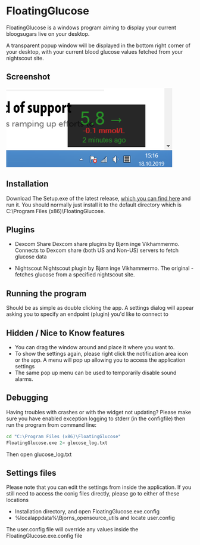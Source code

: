 # FloatingGlucose
FloatingGlucose is a windows program aiming to display your current bloogsugars live on your desktop.

A transparent popup window will be displayed in the bottom right corner of your desktop, with your current blood glucose values fetched from your nightscout site.

## Screenshot
![Floatingglucose in action](floatingglucose.png)

## Installation
Download The Setup.exe of the latest release, [which you can find here](https://github.com/dabear/FloatingGlucose/releases/) and run it. You should normally just install it to the default directory which is C:\Program Files (x86)\FloatingGlucose. 


## Plugins ##



- Dexcom Share Dexcom share plugins by Bjørn inge Vikhammermo. Connects to Dexcom share (both US and Non-US) servers to fetch glucose data

- Nightscout Nightscout plugin by Bjørn inge Vikhammermo. The original - fetches glucose from a specified nightscout site.



## Running the program 
Should be as simple as double clicking the app. A settings dialog will appear asking you to specify an endpoint (plugin) you'd like to connect to

## Hidden / Nice to Know features
* You can drag the window around and place it where you want to.
* To show the settings again, please right click the notification area icon or the app. A menu will pop up allowing you to access the application settings
* The same pop up menu can be used to temporarily disable sound alarms.

## Debugging
Having troubles with crashes or with the widget not updating? Please make sure you have enabled exception logging to stderr (in the configfile) then run the program from command line:

```bash
cd "C:\Program Files (x86)\FloatingGlucose"
FloatingGlucose.exe 2> glucose_log.txt
```

Then open glucose_log.txt

## Settings files
Please note that you can edit the settings from inside the application. If you still need to access the conig files directly, please go to either of these locations

* Installation directory, and open FloatingGlucose.exe.config
* %localappdata%\Bjorns_opensource_utils and locate user.config

The user.config file will override any values inside the FloatingGlucose.exe.config file


